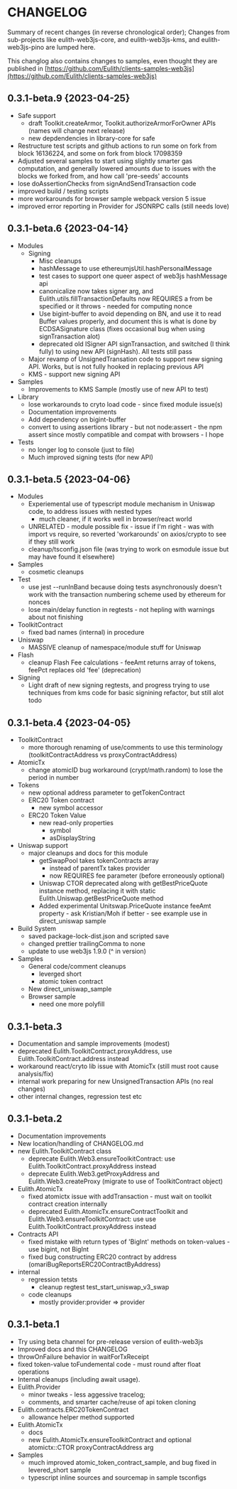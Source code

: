 # CHANGELOG

Summary of recent changes (in reverse chronological order);
Changes from sub-projects like eulith-web3js-core, and eulith-web3js-kms, and eulith-web3js-pino
are lumped here.

This changlog also contains changes to samples, even thought they are published
in [https://github.com/Eulith/clients-samples-web3js](https://github.com/Eulith/clients-samples-web3js)



## 0.3.1-beta.9 {2023-04-25}

- Safe support
  - draft Toolkit.createArmor, Toolkit.authorizeArmorForOwner APIs (names will change next release)
  - new depdendencies in library-core for safe
- Restructure test scripts and github actions to run some on fork from block 16136224, and some on fork from block 17098359
- Adjusted several samples to start using slightly smarter gas computation, and generally lowered amounts due to issues with
  the blocks we forked from, and how call 'pre-seeds' accounts
- lose doAssertionChecks from signAndSendTransaction code
- improved build / testing scripts
- more workarounds for browser sample webpack version 5 issue
- improved error reporting in Provider for JSONRPC calls (still needs love)

## 0.3.1-beta.6 {2023-04-14}

- Modules
  - Signing
    - Misc cleanups
    - hashMessage to use ethereumjsUtil.hashPersonalMessage
    - test cases to support one queer aspect of web3js hashMessage api
    - canonicalize now takes signer arg, and Eulith.utils.fillTransactionDefaults now REQUIRES a from be specified or it throws - needed for computing nonce
    - Use bigint-buffer to avoid depending on BN, and use it to read Buffer values properly, and document this is what is done by ECDSASignature class (fixes occasional bug when using signTransaction alot)
    - deprecated old ISigner API signTransaction, and switched (I think fully) to using new API (signHash). All tests still pass
  - Major revamp of UnsignedTransation code to support new signing API. Works, but is not fully hooked in replacing previous API
  - KMS - support new signing API
- Samples
  - Improvements to KMS Sample (mostly use of new API to test)
- Library
  - lose workarounds to cryto load code - since fixed module issue(s)
  - Documentation improvements
  - Add dependency on bigint-buffer
  - convert to using assertions library - but not node:assert - the npm assert since mostly compatible and compat with browsers - I hope
- Tests
  - no longer log to console (just to file)
  - Much improved signing tests (for new API)

## 0.3.1-beta.5 {2023-04-06}

- Modules
  - Experiemental use of typescript module mechanism in Uniswap code, to address issues with nested types
    - much cleaner, if it works well in browser/react world
  - UNRELATED - module possible fix - issue if I'm right - was with import vs require, so
    reverted 'workarounds' on axios/crypto to see if they still work
  - cleanup/tsconfig.json file (was trying to work on esmodule issue but may have found it elsewhere)
- Samples
  - cosmetic cleanups
- Test
  - use jest --runInBand because doing tests asynchronously doesn't work with the transaction numbering scheme used by ethereum for nonces
  - lose main/delay function in regtests - not hepling with warnings about not finishing
- ToolkitContract
  - fixed bad names (internal) in procedure
- Uniswap
  - MASSIVE cleanup of namespace/module stuff for Uniswap
- Flash
  - cleanup Flash Fee calculations - feeAmt returns array of tokens, feePct replaces old 'fee' (deprecation)
- Signing
  - Light draft of new signing regtests, and progress trying to use techniques from kms code for basic
    signining refactor, but still alot todo

## 0.3.1-beta.4 {2023-04-05}

- ToolkitContract
  - more thorough renaming of use/comments to use this terminology (toolkitContractAddress vs proxyContractAddress)
- AtomicTx
  - change atomicID bug workaround (crypt/math.random) to lose the period in number
- Tokens
  - new optional address parameter to getTokenContract
  - ERC20 Token contract
    - new symbol accessor
  - ERC20 Token Value
    - new read-only properties
      - symbol
      - asDisplayString
- Uniswap support
  - major cleanups and docs for this module
    - getSwapPool takes tokenContracts array
      - instead of parentTx takes provider
      - now REQUIRES fee parameter (before erroneously optional)
    - Uniswap CTOR deprecated along with getBestPriceQuote instance method, replacing it with static Eulith.Uniswap.getBestPriceQuote method
    - Added experimental Unitswap.PriceQuote instance feeAmt property - ask Kristian/Moh if better - see example use in direct_uniswap sample
- Build System
  - saved package-lock-dist.json and scripted save
  - changed prettier trailingComma to none
  - update to use web3js 1.9.0 (^ in version) 
- Samples
  - General code/comment cleanups
    - leverged short
    - atomic token contract
  - New direct_uniswap_sample
  - Browser sample
    - need one more polyfill

## 0.3.1-beta.3

- Documentation and sample improvements (modest)
- deprecated Eulith.ToolkitContract.proxyAddress, use Eulith.ToolkitContract.address instead
- workaround react/cryto lib issue with AtomicTx (still must root cause analysis/fix)
- internal work preparing for new UnsignedTransaction APIs (no real changes)
- other internal changes, regression test etc

## 0.3.1-beta.2

- Documentation improvements
- New location/handling of CHANGELOG.md
- new Eulith.ToolkitContract class
  - deprecate Eulith.Web3.ensureToolkitContract: use Eulith.ToolkitContract.proxyAddress instead
  - deprecate Eulith.Web3.getProxyAddress and Eulith.Web3.createProxy (migrate to use of ToolkitContract object)
- Eulith.AtomicTx
  - fixed atomictx issue with addTransaction - must wait on toolkit contract creation internally
  -  deprecated Eulith.AtomicTx.ensureContractToolkit and Eulith.Web3.ensureToolkitContract: use use Eulith.ToolkitContract.proxyAddress instead
- Contracts API
  - fixed mistake with return types of 'BigInt' methods on token-values  - use bigint, not BigInt
  - fixed bug constructing ERC20 contract by address (omariBugReportsERC20ContractByAddress)
- internal
  - regression tetsts
     - cleanup regtest test_start_uniswap_v3_swap
  - code cleanups 
    - mostly provider:provider => provider

## 0.3.1-beta.1

- Try using beta channel for pre-release version of eulith-web3js
- Improved docs and this CHANGELOG
- throwOnFailure behavior in waitForTxReceipt
- fixed token-value toFundemental code - must round after float operations
- Internal cleanups (including await usage).
- Eulith.Provider
  - minor tweaks - less aggessive tracelog; 
  - comments, and smarter cache/reuse of api token cloning
- Eulith.contracts.ERC20TokenContract
  - allowance helper method supported
- Eulith.AtomicTx
  - docs 
  - new Eulith.AtomicTx.ensureToolkitContract and optional atomictx::CTOR proxyContractAddress arg
- Samples
  - much improved atomic_token_contract_sample, and bug fixed in levered_short sample
  - typescript inline sources and sourcemap in sample tsconfigs
